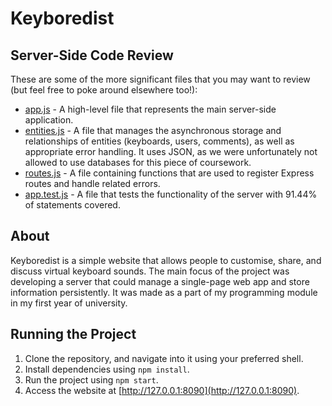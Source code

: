 # Keyboredist
## Server-Side Code Review
These are some of the more significant files that you may want to review (but feel free to poke around elsewhere too!):
- [app.js](https://github.com/amrenstephenson/keyboredist/blob/main/app.js) - A high-level file that represents the main server-side application.
- [entities.js](https://github.com/amrenstephenson/keyboredist/blob/main/entities.js) - A file that manages the asynchronous storage and relationships of entities (keyboards, users, comments), as well as appropriate error handling. It uses JSON, as we were unfortunately not allowed to use databases for this piece of coursework.
- [routes.js](https://github.com/amrenstephenson/keyboredist/blob/main/routes.js) - A file containing functions that are used to register Express routes and handle related errors.
- [app.test.js](https://github.com/amrenstephenson/keyboredist/blob/main/app.test.js) - A file that tests the functionality of the server with 91.44% of statements covered.

## About
Keyboredist is a simple website that allows people to customise, share, and discuss virtual keyboard sounds. The main focus of the project was developing a server that could manage a single-page web app and store information persistently. It was made as a part of my programming module in my first year of university.

## Running the Project
1. Clone the repository, and navigate into it using your preferred shell.
2. Install dependencies using `npm install`.
3. Run the project using `npm start`.
4. Access the website at [http://127.0.0.1:8090](http://127.0.0.1:8090).
